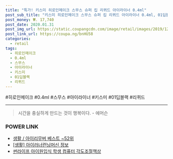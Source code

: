 ```yaml
--- 
title: "특가! 키스미 히로인메이크 스무스 슈퍼 킵 리퀴드 아이라이너 0.4ml" 
post_sub_title: "키스미 히로인메이크 스무스 슈퍼 킵 리퀴드 아이라이너 0.4ml, 01딥블랙, 2개" 
post_money: ₩. 17,740 
post_date: 2020.01.31 
post_img_url: https://static.coupangcdn.com/image/retail/images/2019/12/04/18/1/fe7aac31-9275-4b3b-8cb2-715bedd90abd.jpg 
post_link_url: https://coupa.ng/bnHU58 
categories: 
  - retail 
tags: 
  - 히로인메이크 
  - 0.4ml 
  - 스무스 
  - 아이라이너 
  - 키스미 
  - 01딥블랙 
  - 리퀴드 
--- 
```

  #히로인메이크 #0.4ml #스무스 #아이라이너 #키스미 #01딥블랙 #리퀴드 
<hr> 

> 시간을 충실하게 만드는 것이 행복이다. - 에머슨 


### POWER LINK

* <a href="https://blog.naver.com/santokki14/221786137094" target="_blank">생활 / 아이리무버 베스트 ~52위</a>
* <a href="https://blog.naver.com/fasyy4321/221762397774" target="_blank"> [생활] 아이러너런닝머신 정보 </a>
* <a href="https://blog.naver.com/sakai111/221784596845" target="_blank">썬라이프 아이원입식 학생 컴퓨터 각도조절책상</a>
